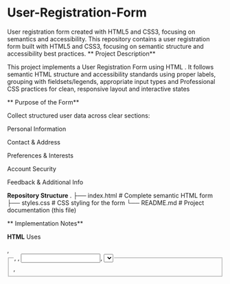 # User-Registration-Form
User registration form created with HTML5 and CSS3, focusing on semantics and accessibility.
This repository contains a user registration form built with HTML5 and CSS3, focusing on semantic structure and accessibility best practices.
** Project Description**

This project implements a User Registration Form using HTML . It follows semantic HTML structure and accessibility standards using proper labels, grouping with fieldsets/legends, appropriate input types and Professional CSS practices for clean, responsive layout and interactive states

** Purpose of the Form**

Collect structured user data across clear sections:

Personal Information

Contact & Address

Preferences & Interests

Account Security

Feedback & Additional Info

**Repository Structure**
.
├── index.html    # Complete semantic HTML form
├── styles.css    # CSS styling for the form
└── README.md     # Project documentation (this file)

** Implementation Notes**

**HTML**
Uses <form>, <fieldset>, <legend>, <label>, <input>, <select>, <textarea>, <button>

Each input associated with <label> via for/id

Sections grouped with <fieldset> + <legend>

Input types optimized (email, tel, url, password, color, date/time, etc.)

Required agreements (Terms/Privacy) use required attribute

**CSS**
CSS Variables (:root) used for consistent color management

Box Model applied with margin, padding, border, and radius for clarity

Interactive States:

Hover, Focus, Active states for inputs and buttons

Smooth transitions for accessibility feedback

Accessibility:

High contrast between text/background

Red asterisk * for required fields

Visible focus outlines for keyboard navigation


**Accessibility:**


Labels clearly connected to inputs

Fieldsets provide grouping for screen readers

Required fields indicated with a red *

Inputs have clear focus styles for keyboard navigation

Styling Approach (CSS)

CSS Variables (:root) used for color palette

Box Model applied consistently (margin, padding, border, radius)

Flexbox used to align buttons (Reset left, Register right)

Interactive states added: hover, focus, active transitions

Custom styles for select dropdown, color picker, and other input types

**Color Palette**
Purpose	            Color Code
Primary Blue	    #2563eb
Primary Dark	    #1e40af
Primary Light	    #3b82f6
Background Light	#f9fafb
White	            #ffffff
Text Dark	        #1f2937
Text Light	        #6b7280
Border	            #d1d5db
Border Focus	    #2563eb
Success	        #10b981
Error	            #ef4444
Warning	        #f59e0b
Accent Purple	    #8b5cf6
Accent Pink	    #ec4899


**Features Implemented**

-Semantic and accessible HTML5 form

-Styled container with padding, rounded corners, and shadow

-Full-width inputs with consistent spacing

-Custom dropdown arrow and styled color picker

-Required fields marked with red *

-Prominent submit button with hover/active states

-Reset button styled as link for minimal visual weight

**Browser Compatibility**

 Chrome (tested)

 Edge (tested)

 Safari (tested)

 Firefox: :has() selector for required asterisk not fully supported yet

**How to View/Use**

Download or clone this repository.

Open index.html in any modern web browser.

Fill the form fields and submit (no backend processing included).

**Notes for Reviewers**

Correct semantic used

Accurate input types and accessible labels

Clean, readable HTML5 structure

External CSS with variables, flexbox, and transitions

README updated

** References (README writing)**

GitHub: About READMEs – https://docs.github.com/en/repositories/managing-your-repositorys-settings-and-features/customizing-your-repository/about-readmes

Make a README – https://www.makeareadme.com/

Best README Template – https://github.com/othneildrew/Best-README-Template

